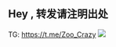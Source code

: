 ## Hey , 转发请注明出处
  
TG: https://t.me/Zoo_Crazy
![](http://profile-counter.glitch.me/Crazy-Z7/count.svg)
